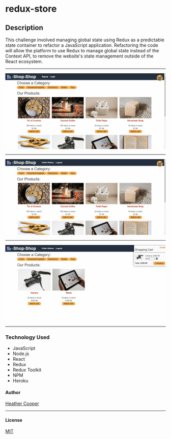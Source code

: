 # redux-store

## Description

This challenge involved managing global state using Redux as a predictable state container to refactor a JavaScript application. Refactoring the code will allow the platform to use Redux to manage global state instead of the Context API, to remove the website's state management outside of the React ecosystem.

---
![app-demo-img1](assets/22-state-homework-demo-01.gif)

---

![app-demo-img2](assets/22-state-homework-demo-02.gif)

---

![app-demo-img3](assets/22-state-homework-demo-03.gif)

---

### Technology Used
 - JavaScript
 - Node.js
 - React
 - Redux
 - Redux Toolkit
 - NPM
 - Heroku


#### Author

[Heather Cooper](https://github.com/cheribc)


---

#### License
[MIT](License)